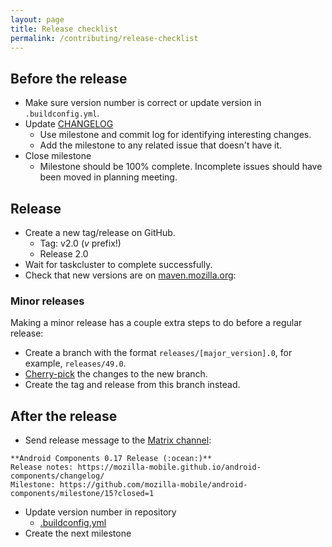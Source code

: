 ```yaml
---
layout: page
title: Release checklist
permalink: /contributing/release-checklist
---
```


## Before the release

- Make sure version number is correct or update version in `.buildconfig.yml`.
- Update [CHANGELOG](https://github.com/mozilla-mobile/android-components/blob/master/docs/changelog.md)
  - Use milestone and commit log for identifying interesting changes.
  - Add the milestone to any related issue that doesn't have it.
- Close milestone
  - Milestone should be 100% complete. Incomplete issues should have been moved in planning meeting.

## Release

- Create a new tag/release on GitHub.
  - Tag: v2.0 (_v_ prefix!)
  - Release 2.0
- Wait for taskcluster to complete successfully.
- Check that new versions are on [maven.mozilla.org](https://maven.mozilla.org/?prefix=maven2/org/mozilla/components/):

### Minor releases

Making a minor release has a couple extra steps to do before a regular release:

- Create a branch with the format `releases/[major_version].0`, for example, `releases/49.0`.
- [Cherry-pick](https://git-scm.com/docs/git-cherry-pick) the changes to the new branch.
- Create the tag and release from this branch instead.

## After the release

- Send release message to the [Matrix channel](https://chat.mozilla.org/#/room/#android-components:mozilla.org):
```
**Android Components 0.17 Release (:ocean:)**
Release notes: https://mozilla-mobile.github.io/android-components/changelog/
Milestone: https://github.com/mozilla-mobile/android-components/milestone/15?closed=1
```
- Update version number in repository
  - [.buildconfig.yml](https://github.com/mozilla-mobile/android-components/blob/master/.buildconfig.yml#L1)
- Create the next milestone
